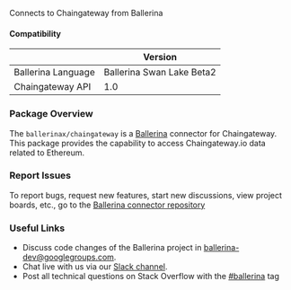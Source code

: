 Connects to Chaingateway from Ballerina

#### Compatibility
|                        | Version                    |
|------------------------|----------------------------|
|   Ballerina Language   |  Ballerina Swan Lake Beta2 |
|    Chaingateway API    |             1.0            |

### Package Overview
The `ballerinax/chaingateway` is a [Ballerina](https://ballerina.io/) connector for Chaingateway.
This package provides the capability to access Chaingateway.io data related to Ethereum. 
### Report Issues
To report bugs, request new features, start new discussions, view project boards, etc., go to the [Ballerina connector repository](link)
### Useful Links
- Discuss code changes of the Ballerina project in [ballerina-dev@googlegroups.com](mailto:ballerina-dev@googlegroups.com).
- Chat live with us via our [Slack channel](https://ballerina.io/community/slack/).
- Post all technical questions on Stack Overflow with the [#ballerina](https://stackoverflow.com/questions/tagged/ballerina) tag
